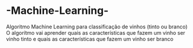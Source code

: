 # -Machine-Learning-
Algoritmo Machine Learning para classificação de vinhos  (tinto ou branco)
O algorítmo vai aprender quais as características que fazem um vinho ser vinho tinto e quais as características que fazem um vinho ser branco
